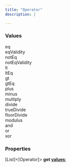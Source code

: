```yaml
---
title: "Operator"
description: |

---
```



### Values

<dl>
<dt><span class="dart-code">eq</span></dt>
<dt><span class="dart-code">eqValidity</span></dt>
<dt><span class="dart-code">notEq</span></dt>
<dt><span class="dart-code">notEqValidity</span></dt>
<dt><span class="dart-code">lt</span></dt>
<dt><span class="dart-code">ltEq</span></dt>
<dt><span class="dart-code">gt</span></dt>
<dt><span class="dart-code">gtEq</span></dt>
<dt><span class="dart-code">plus</span></dt>
<dt><span class="dart-code">minus</span></dt>
<dt><span class="dart-code">multiply</span></dt>
<dt><span class="dart-code">divide</span></dt>
<dt><span class="dart-code">trueDivide</span></dt>
<dt><span class="dart-code">floorDivide</span></dt>
<dt><span class="dart-code">modulus</span></dt>
<dt><span class="dart-code">and</span></dt>
<dt><span class="dart-code">or</span></dt>
<dt><span class="dart-code">xor</span></dt>
</dl>


### Properties
<dl>
<dt>

<span class="dart-code">[List]\<[Operator]> <strong>get [values](values)</strong>;</span>
</dt>
</dl>
